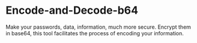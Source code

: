# Encode-and-Decode-b64
Make your passwords, data, information, much more secure. Encrypt them in base64, this tool facilitates the process of encoding your information.
